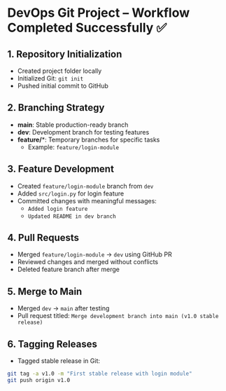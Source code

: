 # DevOps Git Project – Workflow Completed Successfully ✅

## 1. Repository Initialization
- Created project folder locally
- Initialized Git: `git init`
- Pushed initial commit to GitHub

## 2. Branching Strategy
- **main**: Stable production-ready branch
- **dev**: Development branch for testing features
- **feature/***: Temporary branches for specific tasks
  - Example: `feature/login-module`

## 3. Feature Development
- Created `feature/login-module` branch from `dev`
- Added `src/login.py` for login feature
- Committed changes with meaningful messages:
  - `Added login feature`
  - `Updated README in dev branch`

## 4. Pull Requests
- Merged `feature/login-module` → `dev` using GitHub PR
- Reviewed changes and merged without conflicts
- Deleted feature branch after merge

## 5. Merge to Main
- Merged `dev` → `main` after testing
- Pull request titled: `Merge development branch into main (v1.0 stable release)`

## 6. Tagging Releases
- Tagged stable release in Git:
```bash
git tag -a v1.0 -m "First stable release with login module"
git push origin v1.0
